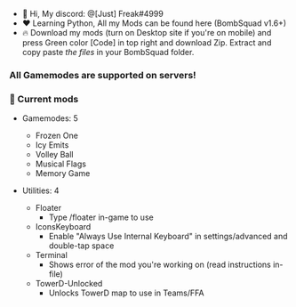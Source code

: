 - 👋 Hi, My discord: @[Just] Freak#4999
- ❤️ Learning Python, All my Mods can be found here (BombSquad v1.6+)
- 🔥 Download my mods (turn on Desktop site if you're on mobile) and 
press Green color [Code] in top right and download Zip.
Extract and copy paste *the files* in your BombSquad folder.

### All Gamemodes are supported on servers!

### 🎯 Current mods
* Gamemodes: 5
   * Frozen One
   * Icy Emits
   * Volley Ball
   * Musical Flags
   * Memory Game

* Utilities: 4
   * Floater
      * Type /floater in-game to use
   * IconsKeyboard
      * Enable "Always Use Internal Keyboard" in settings/advanced and double-tap space
   * Terminal
      * Shows error of the mod you're working on (read instructions in-file)
   * TowerD-Unlocked
      * Unlocks TowerD map to use in Teams/FFA
